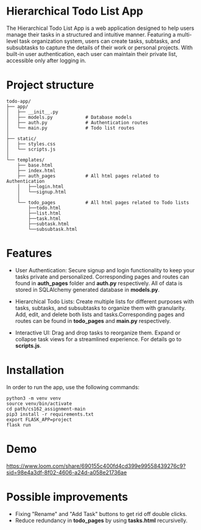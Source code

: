 
# Hierarchical Todo List App

The Hierarchical Todo List App is a web application designed to help users manage their tasks in a structured and intuitive manner. Featuring a multi-level task organization system, users can create tasks, subtasks, and subsubtasks to capture the details of their work or personal projects. With built-in user authentication, each user can maintain their private list, accessible only after logging in.

# Project structure
```
todo-app/
├── app/
│   ├── __init__.py
│   ├── models.py            # Database models
│   ├── auth.py              # Authentication routes
│   └── main.py              # Todo list routes
│
├── static/
│   ├── styles.css
│   └── scripts.js
│   
└── templates/               
    ├── base.html
    ├── index.html
    ├── auth_pages           # All html pages related to Authentication
    │   ├──login.html
    │   └──signup.html
    │ 
    └── todo_pages           # All html pages related to Todo lists
        ├──todo.html
        ├──list.html
        ├──task.html
        ├──subtask.html
        └──subsubtask.html
```

# Features

- User Authentication: Secure signup and login functionality to keep your tasks private and personalized. Corresponding pages and routes can found in **auth_pages** folder and **auth.py** respectively. All of data is stored in SQLAlchemy generated database in **models.py**.

- Hierarchical Todo Lists: Create multiple lists for different purposes with tasks, subtasks, and subsubtasks to organize them with granularity. Add, edit, and delete both lists and tasks.Corresponding pages and routes can be found in **todo_pages** and **main.py** respectively.

- Interactive UI: Drag and drop tasks to reorganize them. Expand or collapse task views for a streamlined experience. For details go to **scripts.js**.

# Installation
In order to run the app, use the following commands:
```
python3 -m venv venv
source venv/bin/activate
cd path/cs162_assignment-main
pip3 install -r requirements.txt
export FLASK_APP=project
flask run
```
# Demo

https://www.loom.com/share/690155c400fd4cd399e99558439276c9?sid=98e4a3df-8f02-4606-a24d-a058e21736ae

# Possible improvements
- Fixing "Rename" and "Add Task" buttons to get rid off double clicks. 
- Reduce redundancy in **todo_pages** by using **tasks.html** recursivelly. 
